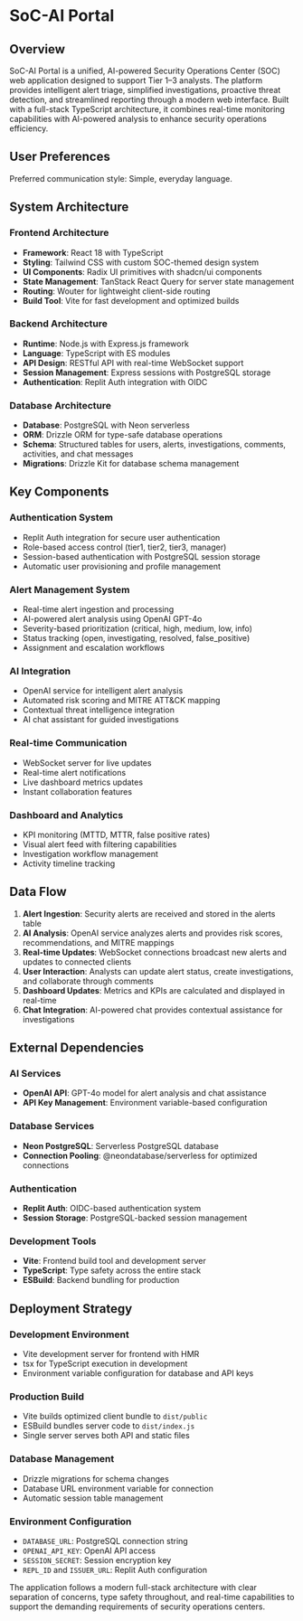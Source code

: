 # SoC-AI Portal

## Overview

SoC-AI Portal is a unified, AI-powered Security Operations Center (SOC) web application designed to support Tier 1–3 analysts. The platform provides intelligent alert triage, simplified investigations, proactive threat detection, and streamlined reporting through a modern web interface. Built with a full-stack TypeScript architecture, it combines real-time monitoring capabilities with AI-powered analysis to enhance security operations efficiency.

## User Preferences

Preferred communication style: Simple, everyday language.

## System Architecture

### Frontend Architecture
- **Framework**: React 18 with TypeScript
- **Styling**: Tailwind CSS with custom SOC-themed design system
- **UI Components**: Radix UI primitives with shadcn/ui components
- **State Management**: TanStack React Query for server state management
- **Routing**: Wouter for lightweight client-side routing
- **Build Tool**: Vite for fast development and optimized builds

### Backend Architecture
- **Runtime**: Node.js with Express.js framework
- **Language**: TypeScript with ES modules
- **API Design**: RESTful API with real-time WebSocket support
- **Session Management**: Express sessions with PostgreSQL storage
- **Authentication**: Replit Auth integration with OIDC

### Database Architecture
- **Database**: PostgreSQL with Neon serverless
- **ORM**: Drizzle ORM for type-safe database operations
- **Schema**: Structured tables for users, alerts, investigations, comments, activities, and chat messages
- **Migrations**: Drizzle Kit for database schema management

## Key Components

### Authentication System
- Replit Auth integration for secure user authentication
- Role-based access control (tier1, tier2, tier3, manager)
- Session-based authentication with PostgreSQL session storage
- Automatic user provisioning and profile management

### Alert Management System
- Real-time alert ingestion and processing
- AI-powered alert analysis using OpenAI GPT-4o
- Severity-based prioritization (critical, high, medium, low, info)
- Status tracking (open, investigating, resolved, false_positive)
- Assignment and escalation workflows

### AI Integration
- OpenAI service for intelligent alert analysis
- Automated risk scoring and MITRE ATT&CK mapping
- Contextual threat intelligence integration
- AI chat assistant for guided investigations

### Real-time Communication
- WebSocket server for live updates
- Real-time alert notifications
- Live dashboard metrics updates
- Instant collaboration features

### Dashboard and Analytics
- KPI monitoring (MTTD, MTTR, false positive rates)
- Visual alert feed with filtering capabilities
- Investigation workflow management
- Activity timeline tracking

## Data Flow

1. **Alert Ingestion**: Security alerts are received and stored in the alerts table
2. **AI Analysis**: OpenAI service analyzes alerts and provides risk scores, recommendations, and MITRE mappings
3. **Real-time Updates**: WebSocket connections broadcast new alerts and updates to connected clients
4. **User Interaction**: Analysts can update alert status, create investigations, and collaborate through comments
5. **Dashboard Updates**: Metrics and KPIs are calculated and displayed in real-time
6. **Chat Integration**: AI-powered chat provides contextual assistance for investigations

## External Dependencies

### AI Services
- **OpenAI API**: GPT-4o model for alert analysis and chat assistance
- **API Key Management**: Environment variable-based configuration

### Database Services
- **Neon PostgreSQL**: Serverless PostgreSQL database
- **Connection Pooling**: @neondatabase/serverless for optimized connections

### Authentication
- **Replit Auth**: OIDC-based authentication system
- **Session Storage**: PostgreSQL-backed session management

### Development Tools
- **Vite**: Frontend build tool and development server
- **TypeScript**: Type safety across the entire stack
- **ESBuild**: Backend bundling for production

## Deployment Strategy

### Development Environment
- Vite development server for frontend with HMR
- tsx for TypeScript execution in development
- Environment variable configuration for database and API keys

### Production Build
- Vite builds optimized client bundle to `dist/public`
- ESBuild bundles server code to `dist/index.js`
- Single server serves both API and static files

### Database Management
- Drizzle migrations for schema changes
- Database URL environment variable for connection
- Automatic session table management

### Environment Configuration
- `DATABASE_URL`: PostgreSQL connection string
- `OPENAI_API_KEY`: OpenAI API access
- `SESSION_SECRET`: Session encryption key
- `REPL_ID` and `ISSUER_URL`: Replit Auth configuration

The application follows a modern full-stack architecture with clear separation of concerns, type safety throughout, and real-time capabilities to support the demanding requirements of security operations centers.